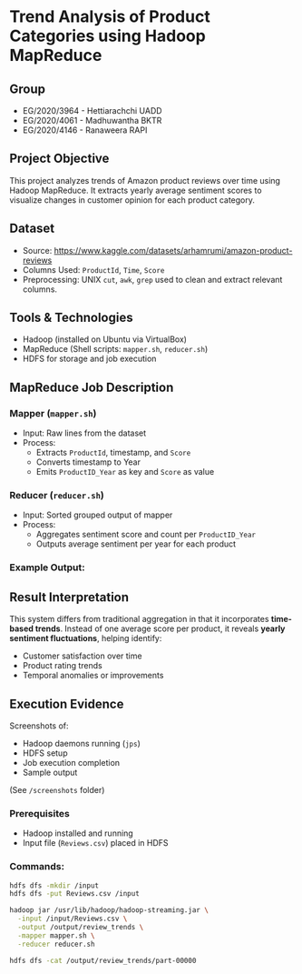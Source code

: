 # Trend Analysis of Product Categories using Hadoop MapReduce

## Group
- EG/2020/3964 - Hettiarachchi UADD
- EG/2020/4061 - Madhuwantha BKTR
- EG/2020/4146 - Ranaweera RAPI


## Project Objective
This project analyzes trends of Amazon product reviews over time using Hadoop MapReduce. It extracts yearly average sentiment scores to visualize changes in customer opinion for each product category.

## Dataset
- Source: https://www.kaggle.com/datasets/arhamrumi/amazon-product-reviews
- Columns Used: `ProductId`, `Time`, `Score`
- Preprocessing: UNIX `cut`, `awk`, `grep` used to clean and extract relevant columns.

## Tools & Technologies
- Hadoop (installed on Ubuntu via VirtualBox)
- MapReduce (Shell scripts: `mapper.sh`, `reducer.sh`)
- HDFS for storage and job execution

## MapReduce Job Description

### Mapper (`mapper.sh`)
- Input: Raw lines from the dataset
- Process:
  - Extracts `ProductId`, timestamp, and `Score`
  - Converts timestamp to Year
  - Emits `ProductID_Year` as key and `Score` as value

### Reducer (`reducer.sh`)
- Input: Sorted grouped output of mapper
- Process:
  - Aggregates sentiment score and count per `ProductID_Year`
  - Outputs average sentiment per year for each product

### Example Output:


## Result Interpretation
This system differs from traditional aggregation in that it incorporates **time-based trends**. Instead of one average score per product, it reveals **yearly sentiment fluctuations**, helping identify:
- Customer satisfaction over time
- Product rating trends
- Temporal anomalies or improvements

## Execution Evidence
Screenshots of:
- Hadoop daemons running (`jps`)
- HDFS setup
- Job execution completion
- Sample output

(See `/screenshots` folder)

### Prerequisites
- Hadoop installed and running
- Input file (`Reviews.csv`) placed in HDFS

### Commands:

```bash
hdfs dfs -mkdir /input
hdfs dfs -put Reviews.csv /input

hadoop jar /usr/lib/hadoop/hadoop-streaming.jar \
  -input /input/Reviews.csv \
  -output /output/review_trends \
  -mapper mapper.sh \
  -reducer reducer.sh

hdfs dfs -cat /output/review_trends/part-00000

